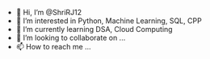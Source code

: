 - 👋 Hi, I’m @ShriRJ12
- 👀 I’m interested in Python, Machine Learning, SQL, CPP
- 🌱 I’m currently learning DSA, Cloud Computing
- 💞️ I’m looking to collaborate on ...
- 📫 How to reach me ...

<!---
ShriRJ12/ShriRJ12 is a ✨ special ✨ repository because its `README.md` (this file) appears on your GitHub profile.
You can click the Preview link to take a look at your changes.
--->

